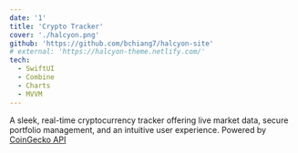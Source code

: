 ```yaml
---
date: '1'
title: 'Crypto Tracker'
cover: './halcyon.png'
github: 'https://github.com/bchiang7/halcyon-site'
# external: 'https://halcyon-theme.netlify.com/'
tech:
  - SwiftUI
  - Combine
  - Charts
  - MVVM
---
```


A sleek, real-time cryptocurrency tracker offering live market data, secure portfolio management, and an intuitive user experience.
Powered by [CoinGecko API](https://api.coingecko.com/api/v3/coins/markets?vs_currency=usd&order=market_cap_desc&per_page=250&page=1&sparkline=true&price_change_percentage=24h)
